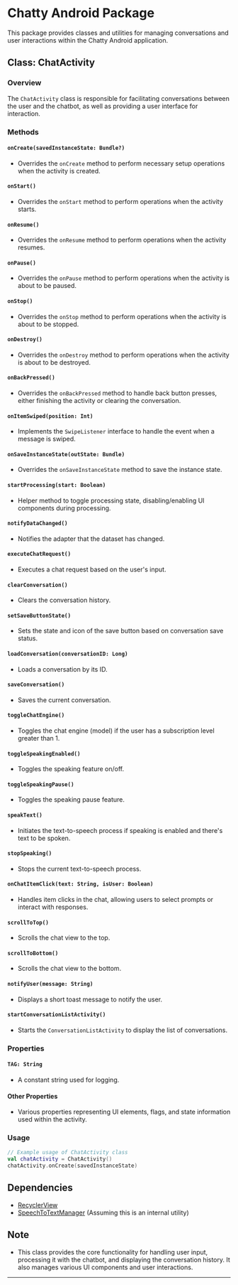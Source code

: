 # Chatty Android Package

This package provides classes and utilities for managing conversations and user interactions within the Chatty Android application.

## Class: ChatActivity

### Overview

The `ChatActivity` class is responsible for facilitating conversations between the user and the chatbot, as well as providing a user interface for interaction.

### Methods

#### `onCreate(savedInstanceState: Bundle?)`
- Overrides the `onCreate` method to perform necessary setup operations when the activity is created.

#### `onStart()`
- Overrides the `onStart` method to perform operations when the activity starts.

#### `onResume()`
- Overrides the `onResume` method to perform operations when the activity resumes.

#### `onPause()`
- Overrides the `onPause` method to perform operations when the activity is about to be paused.

#### `onStop()`
- Overrides the `onStop` method to perform operations when the activity is about to be stopped.

#### `onDestroy()`
- Overrides the `onDestroy` method to perform operations when the activity is about to be destroyed.

#### `onBackPressed()`
- Overrides the `onBackPressed` method to handle back button presses, either finishing the activity or clearing the conversation.

#### `onItemSwiped(position: Int)`
- Implements the `SwipeListener` interface to handle the event when a message is swiped.

#### `onSaveInstanceState(outState: Bundle)`
- Overrides the `onSaveInstanceState` method to save the instance state.

#### `startProcessing(start: Boolean)`
- Helper method to toggle processing state, disabling/enabling UI components during processing.

#### `notifyDataChanged()`
- Notifies the adapter that the dataset has changed.

#### `executeChatRequest()`
- Executes a chat request based on the user's input.

#### `clearConversation()`
- Clears the conversation history.

#### `setSaveButtonState()`
- Sets the state and icon of the save button based on conversation save status.

#### `loadConversation(conversationID: Long)`
- Loads a conversation by its ID.

#### `saveConversation()`
- Saves the current conversation.

#### `toggleChatEngine()`
- Toggles the chat engine (model) if the user has a subscription level greater than 1.

#### `toggleSpeakingEnabled()`
- Toggles the speaking feature on/off.

#### `toggleSpeakingPause()`
- Toggles the speaking pause feature.

#### `speakText()`
- Initiates the text-to-speech process if speaking is enabled and there's text to be spoken.

#### `stopSpeaking()`
- Stops the current text-to-speech process.

#### `onChatItemClick(text: String, isUser: Boolean)`
- Handles item clicks in the chat, allowing users to select prompts or interact with responses.

#### `scrollToTop()`
- Scrolls the chat view to the top.

#### `scrollToBottom()`
- Scrolls the chat view to the bottom.

#### `notifyUser(message: String)`
- Displays a short toast message to notify the user.

#### `startConversationListActivity()`
- Starts the `ConversationListActivity` to display the list of conversations.

### Properties

#### `TAG: String`
- A constant string used for logging.

#### Other Properties
- Various properties representing UI elements, flags, and state information used within the activity.

### Usage

```kotlin
// Example usage of ChatActivity class
val chatActivity = ChatActivity()
chatActivity.onCreate(savedInstanceState)
```

## Dependencies

- [RecyclerView](https://developer.android.com/guide/topics/ui/layout/recyclerview)
- [SpeechToTextManager](#) (Assuming this is an internal utility)

## Note

- This class provides the core functionality for handling user input, processing it with the chatbot, and displaying the conversation history. It also manages various UI components and user interactions.

---

